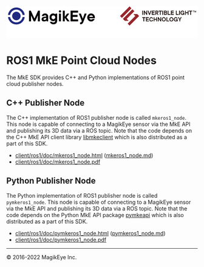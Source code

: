 ![](../../mke-banner.png "Magik Eye Banner")

# ROS1 MkE Point Cloud Nodes #

The MkE SDK provides C++ and Python implementations of ROS1 point cloud publisher nodes.

## C++ Publisher Node

The C++ implementation of ROS1 publisher node is called `mkeros1_node`. This node is capable of connecting to a MagikEye sensor via the MkE API and publishing its 3D data via a ROS topic. Note that the code depends on the C++ MkE API client library [libmkeclient](../cpp/README.html) which is also distributed as a part of this SDK.

* [client/ros1/doc/mkeros1_node.html](doc/mkeros1_node.html) ([mkeros1_node.md](doc/mkeros1_node.md))
* [client/ros1/doc/mkeros1_node.pdf](doc/mkeros1_node.pdf)

## Python Publisher Node

The Python implementation of ROS1 publisher node is called `pymkeros1_node`. This node is capable of connecting to a MagikEye sensor via the MkE API and publishing its 3D data via a ROS topic. Note that the code depends on the Python MkE API package [pymkeapi](../python/README.html) which is also distributed as a part of this SDK.

* [client/ros1/doc/pymkeros1_node.html](doc/pymkeros1_node.html) ([pymkeros1_node.md](doc/pymkeros1_node.md))
* [client/ros1/doc/pymkeros1_node.pdf](doc/pymkeros1_node.pdf)

---

 © 2016-2022 MagikEye Inc.
